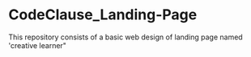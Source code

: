 # CodeClause_Landing-Page
This repository consists of a basic web design of landing page named 'creative learner" 

